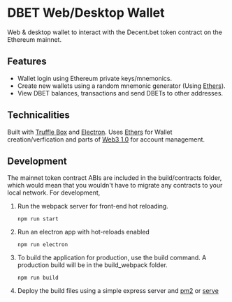 # DBET Web/Desktop Wallet

Web & desktop wallet to interact with the Decent.bet token contract on 
the Ethereum mainnet. 

## **Features**

- Wallet login using Ethereum private keys/mnemonics.
- Create new wallets using a random mnemonic generator (Using [Ethers](https://github.com/ethers-io/ethers.js)).
- View DBET balances, transactions and send DBETs to other addresses.

## **Technicalities**

Built with [Truffle Box](truffle-box.github.io) and [Electron](https://github.com/electron/electron). Uses [Ethers](https://github.com/ethers-io/ethers.js) for Wallet creation/verfication and parts of [Web3 1.0](https://github.com/ethereum/web3.js/tree/1.0) for account management.

## **Development**

The mainnet token contract ABIs are included in the build/contracts folder, which would mean
that you wouldn't have to migrate any contracts to your local network. For development, 
    
1. Run the webpack server for front-end hot reloading. 

    ```
    npm run start
    ```

2. Run an electron app with hot-reloads enabled

    ```
    npm run electron
    ```

3. To build the application for production, use the build command. 
A production build will be in the build_webpack folder.

    ```
    npm run build
    ```

4. Deploy the build files using a simple express server and [pm2](https://github.com/Unitech/pm2) or [serve](https://github.com/zeit/serve)
